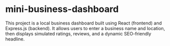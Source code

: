 # mini-business-dashboard
This project is a local business dashboard built using React (frontend) and Express.js (backend). It allows users to enter a business name and location, then displays simulated ratings, reviews, and a dynamic SEO-friendly headline.
